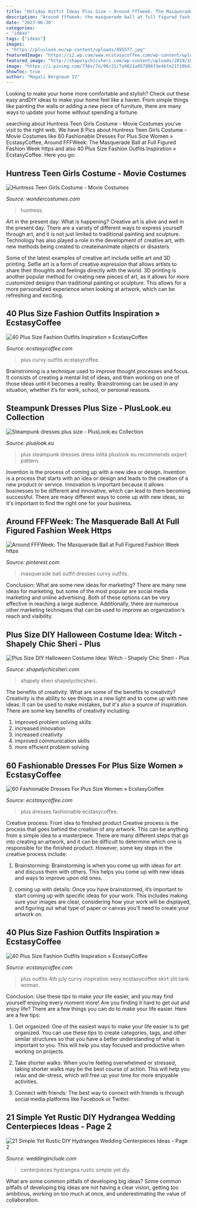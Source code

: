 ```yaml
---
title: "Holiday Outfit Ideas Plus Size ~ Around Fffweek: The Masquerade Ball At Full Figured Fashion Week Https"
description: "Around fffweek: the masquerade ball at full figured fashion week https"
date: "2023-06-30"
categories:
- "ideas"
tags: ["ideas"]
images:
- "https://pluslook.eu/wp-content/uploads/895577.jpg"
featuredImage: "https://i2.wp.com/www.ecstasycoffee.com/wp-content/uploads/2016/10/Curvy-Women-Fashion-Outfits-55.jpg?resize=564%2C935"
featured_image: "http://shapelychicsheri.com/wp-content/uploads/2019/10/diy-witch-halloween-costume-plus-size-fashion-1440x2160.jpg"
image: "https://i.pinimg.com/736x/7a/90/21/7a9021a057086f3e4bfa21f18b42d7bf.jpg"
ShowToc: true
author: "Magali Bergnaum IV"
---
```



Looking to make your home more comfortable and stylish? Check out these easy andDIY ideas to make your home feel like a haven. From simple things like painting the walls or adding a new piece of furniture, there are many ways to update your home without spending a fortune.

	

		
searching about Huntress Teen Girls Costume - Movie Costumes you've visit to the right web. We have 8 Pics about Huntress Teen Girls Costume - Movie Costumes like 60 Fashionable Dresses For Plus Size Women » EcstasyCoffee, Around FFFWeek: The Masquerade Ball at Full Figured Fashion Week https and also 40 Plus Size Fashion Outfits Inspiration » EcstasyCoffee. Here you go:
		
    
## Huntress Teen Girls Costume - Movie Costumes

<img loading=lazy src="https://img.wondercostumes.com/products/17-3/huntress-teen-costume.jpg" onerror="this.onerror=null;this.src='https://tse4.mm.bing.net/th?id=OIP.uyMs8pa58_OYlOvoGGygegHaKX&amp;pid=15.1';" alt="Huntress Teen Girls Costume - Movie Costumes">

_Source: wondercostumes.com_

>huntress. 

	

Art in the present day: What is happening?
Creative art is alive and well in the present day. There are a variety of different ways to express yourself through art, and it is not just limited to traditional painting and sculpture. Technology has also played a role in the development of creative art, with new methods being created to createinanimate objects or disasters. 

Some of the latest examples of creative art include selfie art and 3D printing. Selfie art is a form of creative expression that allows artists to share their thoughts and feelings directly with the world. 3D printing is another popular method for creating new pieces of art, as it allows for more customized designs than traditional painting or sculpture. This allows for a more personalized experience when looking at artwork, which can be refreshing and exciting.

    
## 40 Plus Size Fashion Outfits Inspiration » EcstasyCoffee

<img loading=lazy src="https://i2.wp.com/www.ecstasycoffee.com/wp-content/uploads/2016/10/Curvy-Women-Fashion-Outfits-55.jpg?resize=564%2C935" onerror="this.onerror=null;this.src='https://tse4.mm.bing.net/th?id=OIP.9X3-S4xcOQ-qi23zuygcJgHaMR&amp;pid=15.1';" alt="40 Plus Size Fashion Outfits Inspiration » EcstasyCoffee">

_Source: ecstasycoffee.com_

>plus curvy outfits ecstasycoffee. 

	

Brainstroming is a technique used to improve thought processes and focus. It consists of creating a mental list of ideas, and then working on one of those ideas until it becomes a reality. Brainstroming can be used in any situation, whether it’s for work, school, or personal reasons.

    
## Steampunk Dresses Plus Size - PlusLook.eu Collection

<img loading=lazy src="https://pluslook.eu/wp-content/uploads/895577.jpg" onerror="this.onerror=null;this.src='https://tse4.mm.bing.net/th?id=OIP.sVVMEJCI0ad8QVt9HcI07AHaLz&amp;pid=15.1';" alt="Steampunk dresses plus size - PlusLook.eu Collection">

_Source: pluslook.eu_

>plus steampunk dresses dress lolita pluslook eu recommends expert pattern. 

	

Invention is the process of coming up with a new idea or design.
Invention is a process that starts with an idea or design and leads to the creation of a new product or service. Innovation is important because it allows businesses to be different and innovative, which can lead to them becoming successful. There are many different ways to come up with new ideas, so it's important to find the right one for your business.

    
## Around FFFWeek: The Masquerade Ball At Full Figured Fashion Week Https

<img loading=lazy src="https://i.pinimg.com/736x/7a/90/21/7a9021a057086f3e4bfa21f18b42d7bf.jpg" onerror="this.onerror=null;this.src='https://tse2.mm.bing.net/th?id=OIP.RvY1mgvVm8stDA33R0zdYgHaLG&amp;pid=15.1';" alt="Around FFFWeek: The Masquerade Ball at Full Figured Fashion Week https">

_Source: pinterest.com_

>masquerade ball outfit dresses curvy outfits. 

	

Conclusion: What are some new ideas for marketing?
There are many new ideas for marketing, but some of the most popular are social media marketing and online advertising. Both of these options can be very effective in reaching a large audience. Additionally, there are numerous other marketing techniques that can be used to improve an organization's reach and visibility.

    
## Plus Size DIY Halloween Costume Idea: Witch - Shapely Chic Sheri - Plus

<img loading=lazy src="http://shapelychicsheri.com/wp-content/uploads/2019/10/diy-witch-halloween-costume-plus-size-fashion-1440x2160.jpg" onerror="this.onerror=null;this.src='https://tse2.mm.bing.net/th?id=OIP.IANiF0Fnz-a1iS6BbwcPCQHaLH&amp;pid=15.1';" alt="Plus Size DIY Halloween Costume Idea: Witch - Shapely Chic Sheri - Plus">

_Source: shapelychicsheri.com_

>shapely sheri shapelychicsheri. 

	

The benefits of creativity: What are some of the benefits to creativity?
Creativity is the ability to see things in a new light and to come up with new ideas. It can be used to make mistakes, but it's also a source of inspiration. There are some key benefits of creativity including: 
1. improved problem solving skills 
2. increased innovation 
3. increased creativity 
4. improved communication skills 
5. more efficient problem solving 

    
## 60 Fashionable Dresses For Plus Size Women » EcstasyCoffee

<img loading=lazy src="https://i0.wp.com/www.ecstasycoffee.com/wp-content/uploads/2016/10/Dresses-For-Plus-Size-Women-6.jpg" onerror="this.onerror=null;this.src='https://tse3.mm.bing.net/th?id=OIP.c1gkopI8adYyhcpbzkiWtwHaO0&amp;pid=15.1';" alt="60 Fashionable Dresses For Plus Size Women » EcstasyCoffee">

_Source: ecstasycoffee.com_

>plus dresses fashionable ecstasycoffee. 

	

Creative process: From idea to finished product
Creative process is the process that goes behind the creation of any artwork. This can be anything from a simple idea to a masterpiece. There are many different steps that go into creating an artwork, and it can be difficult to determine which one is responsible for the finished product. However, some key steps in the creative process include:
1. Brainstorming: Brainstorming is when you come up with ideas for art and discuss them with others. This helps you come up with new ideas and ways to improve upon old ones.

2. coming up with details: Once you have brainstormed, it’s important to start coming up with specific ideas for your work. This includes making sure your images are clear, considering how your work will be displayed, and figuring out what type of paper or canvas you’ll need to create your artwork on.

    
## 40 Plus Size Fashion Outfits Inspiration » EcstasyCoffee

<img loading=lazy src="https://i0.wp.com/www.ecstasycoffee.com/wp-content/uploads/2016/10/Curvy-Women-Fashion-Outfits-22.jpg?resize=600%2C900" onerror="this.onerror=null;this.src='https://tse4.mm.bing.net/th?id=OIP.G1Eha1e7EpHsVRw2roQE-QHaLH&amp;pid=15.1';" alt="40 Plus Size Fashion Outfits Inspiration » EcstasyCoffee">

_Source: ecstasycoffee.com_

>plus outfits 4th july curvy inspiration sexy ecstasycoffee skirt slit tank woman. 

	

Conclusion: Use these tips to make your life easier, and you may find yourself enjoying every moment more!
Are you finding it hard to get out and enjoy life? There are a few things you can do to make your life easier. Here are a few tips: 
1. Get organized: One of the easiest ways to make your life easier is to get organized. You can use these tips to create categories, tags, and other similar structures so that you have a better understanding of what is important to you. This will help you stay focused and productive when working on projects. 

2. Take shorter walks: When you’re feeling overwhelmed or stressed, taking shorter walks may be the best course of action. This will help you relax and de-stress, which will free up your time for more enjoyable activities. 

3. Connect with friends: The best way to connect with friends is through social media platforms like Facebook or Twitter.

    
## 21 Simple Yet Rustic DIY Hydrangea Wedding Centerpieces Ideas - Page 2

<img loading=lazy src="http://www.weddinginclude.com/wp-content/uploads/2017/07/Tall-Hydrangea-Centerpieces.jpg" onerror="this.onerror=null;this.src='https://tse3.mm.bing.net/th?id=OIP.26jZrs855ihrOyi7frG2HgHaLG&amp;pid=15.1';" alt="21 Simple Yet Rustic DIY Hydrangea Wedding Centerpieces Ideas - Page 2">

_Source: weddinginclude.com_

>centerpieces hydrangea rustic simple yet diy. 

	

What are some common pitfalls of developing big ideas?
Some common pitfalls of developing big ideas are not having a clear vision, getting too ambitious, working on too much at once, and underestimating the value of collaboration.

